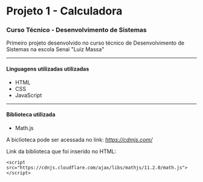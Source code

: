 # Projeto 1 - Calculadora
### Curso Técnico - Desenvolvimento de Sistemas

Primeiro projeto desenvolvido no curso técnico de Desenvolvimento de Sistemas na escola Senai "Luiz Massa"

---

#### Linguagens utilizadas utilizadas
* HTML
* CSS
* JavaScript

---

#### Biblioteca utilizada
* Math.js

A biclioteca pode ser acessada no link: *https://cdmjs.com/*

Link da biblioteca que foi inserido no HTML:
```
<script src="https://cdnjs.cloudflare.com/ajax/libs/mathjs/11.2.0/math.js"></script>
```
